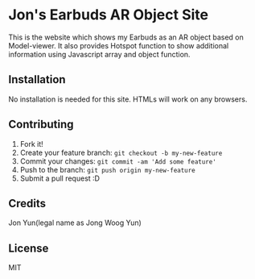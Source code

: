 # Jon's Earbuds AR Object Site

This is the website which shows my Earbuds as an AR object based on Model-viewer.
It also provides Hotspot function to show additional information using Javascript array and object function.

## Installation

No installation is needed for this site. HTMLs will work on any browsers.

## Contributing

1. Fork it!
2. Create your feature branch: `git checkout -b my-new-feature`
3. Commit your changes: `git commit -am 'Add some feature'`
4. Push to the branch: `git push origin my-new-feature`
5. Submit a pull request :D


## Credits

Jon Yun(legal name as Jong Woog Yun)


## License

MIT 
